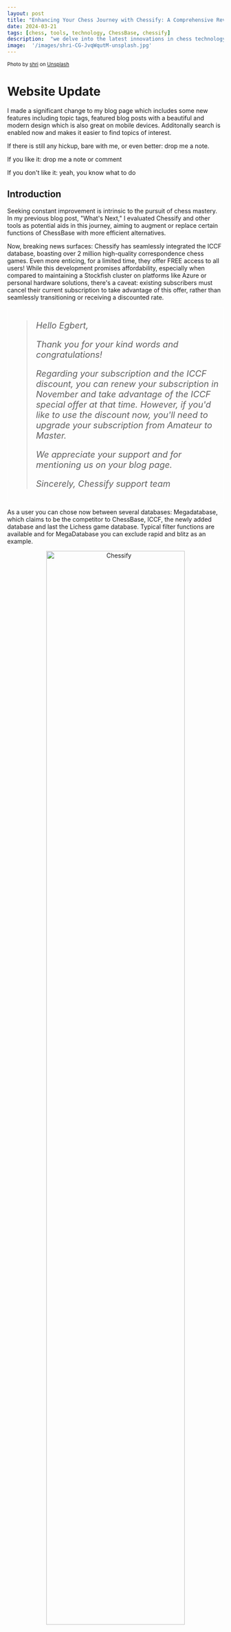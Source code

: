 ```yaml
---
layout: post
title: "Enhancing Your Chess Journey with Chessify: A Comprehensive Review"
date: 2024-03-21
tags: [chess, tools, technology, ChessBase, chessify]
description:  "we delve into the latest innovations in chess technology and explore the enhancements Chessify brings to the table."
image:  '/images/shri-CG-JvqWqutM-unsplash.jpg'
---
```


<div style="text-align: left; font-size: smaller;">
Photo by <a href="https://unsplash.com/@thefatdash?utm_content=creditCopyText&utm_medium=referral&utm_source=unsplash">shri</a> on <a href="https://unsplash.com/photos/chess-pieces-on-chess-board-CG-JvqWqutM?utm_content=creditCopyText&utm_medium=referral&utm_source=unsplash">Unsplash</a>
</div>  

# Website Update

I made a significant change to my blog page which includes some new features including topic tags, featured blog posts with a beautiful and modern design which is also great on mobile devices. Additonally search is enabled now and makes it easier to find topics of interest. 

If there is still any hickup, bare with me, or even better: drop me a note.

If you like it: drop me a note or comment

If you don't like it: yeah, you know what to do

## Introduction

Seeking constant improvement is intrinsic to the pursuit of chess mastery. In my previous blog post, "What's Next," I evaluated Chessify and other tools as potential aids in this journey, aiming to augment or replace certain functions of ChessBase with more efficient alternatives.

Now, breaking news surfaces: Chessify has seamlessly integrated the ICCF database, boasting over 2 million high-quality correspondence chess games. Even more enticing, for a limited time, they offer FREE access to all users! While this development promises affordability, especially when compared to maintaining a Stockfish cluster on platforms like Azure or personal hardware solutions, there's a caveat: existing subscribers must cancel their current subscription to take advantage of this offer, rather than seamlessly transitioning or receiving a discounted rate.



<div style="border: 1px solid white; padding: 10px">
     <blockquote style="font-size: 20px; font-style: italic; font-weight: 400;">
Hello Egbert,

Thank you for your kind words and congratulations!

Regarding your subscription and the ICCF discount, you can renew your subscription in November and take advantage of the ICCF special offer at that time. However, if you'd like to use the discount now, you'll need to upgrade your subscription from Amateur to Master.

We appreciate your support and for mentioning us on your blog page. 

Sincerely,
Chessify support team
   </blockquote>
</div>

As a user you can chose now between several databases: Megadatabase, which claims to be the competitor to ChessBase, ICCF, the newly added database and last the Lichess game database. Typical filter functions are available and for MegaDatabase you can exclude rapid and blitz as an example.

<div style="text-align:center;">
  <img src="{{site.baseurl}}/images/Chessify 2024-03-20 160443.png" alt="Chessify" style="width:80%;">
</div>

I proceeded to put Chessify through its paces, initiating several maneuvers and analyses. Firstly, I filtered games with my name:

<div style="text-align:center;">
  <img src="{{site.baseurl}}/images/Chessify 2024-03-20 163214.png" alt="Chessify" style="width:80%;">
</div>

Subsequently, I requested a thorough analysis with a depth of 30:

<div style="text-align:center;">
  <img src="{{site.baseurl}}/images/Chessify 2024-03-20 164423.png" alt="Chessify" style="width:80%;">
</div>

Initial impressions suggested parity with industry staples like ChessBase or Lichess, yet reality proved otherwise. Utilizing a recent challenging game from the 2024 Champions League, I instructed Chessify to analyze via the ChessBase plugin, employing *Fine* and *9s* parameters. The game, characterized by a tense climax resulting in a draw, exposed a significant discrepancy:

#### ChessBase Tactical Analysis

<iframe style='border: 0;' width='900px' height='600px' src='https://share.chessbase.com/SharedGames/frame/?p=nNnDqfUIXcgWG1elveS60I0zIeLvvKgmmmwDFpbsiMIiR7OuL75ArDMSGRmDPPpW'></iframe>

Subsequently, using the standard PGN from the ICCF website, I subjected it to Chessify's full game analysis, configured with a depth of 20, which is the standard preset on the the website.

#### Chessify Full Game Analysis

<iframe style='border: 0;' width='900px' height='600px' src='https://share.chessbase.com/SharedGames/frame/?p=yFHpqEPJQk5D3BZo3YSiU/Q4FP/Cm3qRxfMH3qPDHuakP01X9doz7tvtMuATRRav'></iframe>

The disparity is stark! Chessify flagged move 33. ..g5?! as a Black inaccuracy, favoring White with a 1.01-point advantage, only to later suggest the erroneous move 34. Bd2!? for White, erroneously indicating a minor advantage. That this was the only correct move was overlooked and really weird, Chessify suggested then the alternative 34. Bd2, which is exactly the move I made.

In contrast, Lichess failed to identify any flaws:

<iframe width="600" height="371" src="https://lichess.org/study/embed/PmMDa3wy/GfOBTEdT" frameborder=0></iframe>

## Chessify Mobile App

Finally, exploring the Chessify Mobile App proved frustrating. Despite its potential, the app operates independently of the Chessify platform, akin to the disjointed structure observed with the ChessBase app. This segmentation introduces an additional revenue stream, diverging from user expectations. Why should loyal subscribers incur extra expenses merely to access the app on mobile devices?


<div style="border: 1px solid white; padding: 10px;">
     <blockquote style="font-size: 20px; font-style: italic; font-weight: 400;">
Actually, our mobile app and website are separate products, so you need different accounts, as well as different subscriptions for them.

If you have any further questions or need assistance, please don't hesitate to reach out.

Sincerely,
Chessify support team
        </blockquote>
</div>

# Conculsion

In the ever-evolving landscape of chess technology, Chessify emerges as a promising contender. Its integration of the ICCF database heralds a new era of accessibility and analysis. However, discrepancies in analysis accuracy and the disjointed nature of its mobile app underscore areas for improvement. As enthusiasts, we eagerly anticipate advancements that align with the seamless, intuitive experience we crave in our pursuit of chess excellence.

**Amici Sumus**


> [Subscribe to receive exclusive chess tips, updates, and strategies directly in your inbox](https://follow.it/senior-chess-improver?leanpub) 

> [Follow me on Mastodon for chess insights and more.](https://mastodon.online/invite/mWSpfQP8)